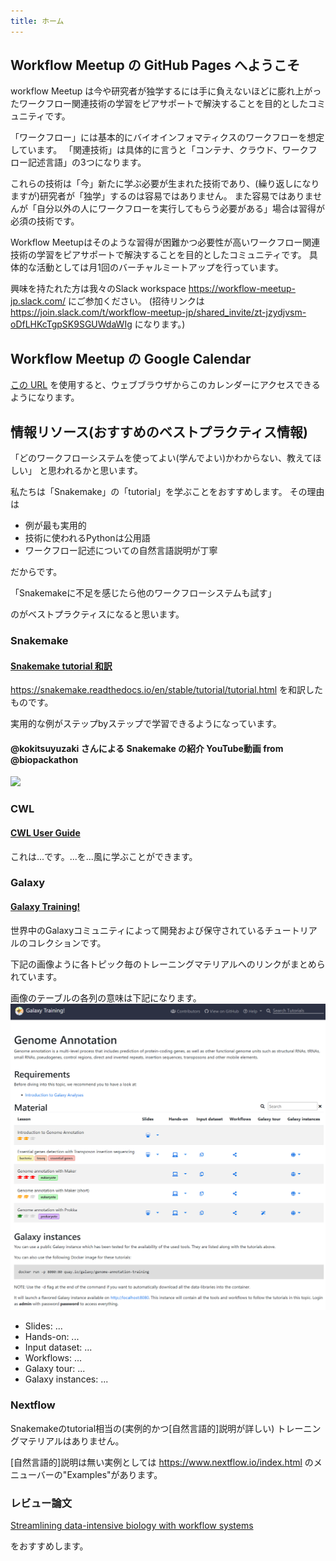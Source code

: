 ```yaml
---
title: ホーム
---
```


## Workflow Meetup の GitHub Pages へようこそ

workflow Meetup は今や研究者が独学するには手に負えないほどに膨れ上がったワークフロー関連技術の学習をピアサポートで解決することを目的としたコミュニティです。

「ワークフロー」には基本的にバイオインフォマティクスのワークフローを想定しています。
「関連技術」は具体的に言うと「コンテナ、クラウド、ワークフロー記述言語」の3つになります。

これらの技術は「今」新たに学ぶ必要が生まれた技術であり、(繰り返しになりますが)研究者が「独学」するのは容易ではありません。
また容易ではありませんが「自分以外の人にワークフローを実行してもらう必要がある」場合は習得が必須の技術です。

Workflow Meetupはそのような習得が困難かつ必要性が高いワークフロー関連技術の学習をピアサポートで解決することを目的としたコミュニティです。
具体的な活動としては月1回のバーチャルミートアップを行っています。

興味を持たれた方は我々のSlack workspace https://workflow-meetup-jp.slack.com/ にご参加ください。
(招待リンクは https://join.slack.com/t/workflow-meetup-jp/shared_invite/zt-jzydjvsm-oDfLHKcTgpSK9SGUWdaWIg になります。)

## Workflow Meetup の Google Calendar

[この URL](https://calendar.google.com/calendar/embed?src=8n4altth1rb2fi2ig28ngkvnog%40group.calendar.google.com&ctz=Asia%2FTokyo
) を使用すると、ウェブブラウザからこのカレンダーにアクセスできるようになります。

## 情報リソース(おすすめのベストプラクティス情報)

「どのワークフローシステムを使ってよい(学んでよい)かわからない、教えてほしい」
と思われるかと思います。

私たちは「Snakemake」の「tutorial」を学ぶことをおすすめします。
その理由は

- 例が最も実用的
- 技術に使われるPythonは公用語
- ワークフロー記述についての自然言語説明が丁寧

だからです。

「Snakemakeに不足を感じたら他のワークフローシステムも試す」

のがベストプラクティスになると思います。

### Snakemake

#### [Snakemake tutorial 和訳](https://github.com/workflow-meetup-jp/snakemake-tutorial-jp)
https://snakemake.readthedocs.io/en/stable/tutorial/tutorial.html
を和訳したものです。

実用的な例がステップbyステップで学習できるようになっています。

#### @kokitsuyuzaki さんによる Snakemake の紹介 YouTube動画 from @biopackathon
[![](http://img.youtube.com/vi/j9l8u1w3840/0.jpg)](http://www.youtube.com/watch?v=j9l8u1w3840 "snakemakeの紹介@antiplastics")

### CWL

#### [CWL User Guide](https://www.commonwl.org/user_guide/)

これは...です。...を...風に学ぶことができます。

### Galaxy

#### [Galaxy Training!](https://training.galaxyproject.org/training-material/)

世界中のGalaxyコミュニティによって開発および保守されているチュートリアルのコレクションです。

下記の画像ように各トピック毎のトレーニングマテリアルへのリンクがまとめられています。

画像のテーブルの各列の意味は下記になります。
![galaxytable](galaxy.png)

- Slides: ...
- Hands-on: ...
- Input dataset: ...
- Workflows: ...
- Galaxy tour: ...
- Galaxy instances: ...

### Nextflow

Snakemakeのtutorial相当の(実例的かつ[自然言語的]説明が詳しい) トレーニングマテリアルはありません。

[自然言語的]説明は無い実例としては https://www.nextflow.io/index.html のメニューバーの"Examples"があります。

### レビュー論文

[Streamlining data-intensive biology with workflow systems](https://doi.org/10.1093/gigascience/giaa140)

をおすすめします。
